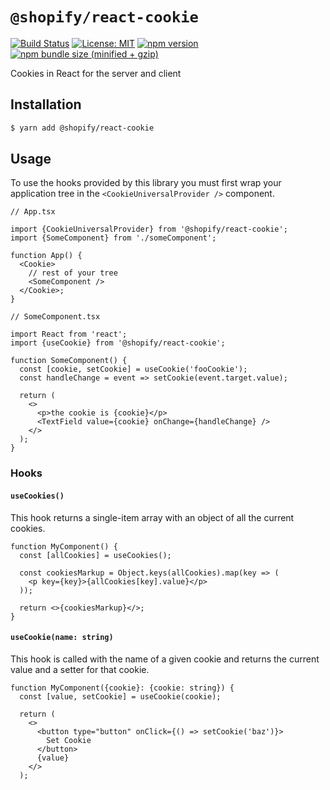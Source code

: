 # `@shopify/react-cookie`

[![Build Status](https://travis-ci.org/Shopify/quilt.svg?branch=master)](https://travis-ci.org/Shopify/quilt)
[![License: MIT](https://img.shields.io/badge/License-MIT-green.svg)](LICENSE.md) [![npm version](https://badge.fury.io/js/%40shopify%2Freact-cookie.svg)](https://badge.fury.io/js/%40shopify%2Freact-cookie.svg) [![npm bundle size (minified + gzip)](https://img.shields.io/bundlephobia/minzip/@shopify/react-cookie.svg)](https://img.shields.io/bundlephobia/minzip/@shopify/react-cookie.svg)

Cookies in React for the server and client

## Installation

```bash
$ yarn add @shopify/react-cookie
```

## Usage

To use the hooks provided by this library you must first wrap your application tree in the `<CookieUniversalProvider />` component.

```tsx
// App.tsx

import {CookieUniversalProvider} from '@shopify/react-cookie';
import {SomeComponent} from './someComponent';

function App() {
  <Cookie>
    // rest of your tree
    <SomeComponent />
  </Cookie>;
}
```

```tsx
// SomeComponent.tsx

import React from 'react';
import {useCookie} from '@shopify/react-cookie';

function SomeComponent() {
  const [cookie, setCookie] = useCookie('fooCookie');
  const handleChange = event => setCookie(event.target.value);

  return (
    <>
      <p>the cookie is {cookie}</p>
      <TextField value={cookie} onChange={handleChange} />
    </>
  );
}
```

### Hooks

#### `useCookies()`

This hook returns a single-item array with an object of all the current cookies.

```tsx
function MyComponent() {
  const [allCookies] = useCookies();

  const cookiesMarkup = Object.keys(allCookies).map(key => (
    <p key={key}>{allCookies[key].value}</p>
  ));

  return <>{cookiesMarkup}</>;
}
```

#### `useCookie(name: string)`

This hook is called with the name of a given cookie and returns the current value and a setter for that cookie.

```tsx
function MyComponent({cookie}: {cookie: string}) {
  const [value, setCookie] = useCookie(cookie);

  return (
    <>
      <button type="button" onClick={() => setCookie('baz')}>
        Set Cookie
      </button>
      {value}
    </>
  );
```
